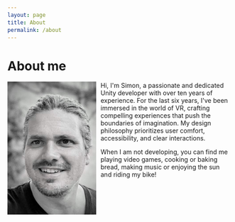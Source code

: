 ```yaml
---
layout: page
title: About
permalink: /about
---
```


# About me

<img src="/assets/img/about/simon.jpg" alt="Simon" style="float: left; margin-right: 10px; max-height: 300px" />

Hi, I'm Simon, a passionate and dedicated Unity developer with over ten years of experience. For the last six years, I've been immersed in the world of VR, crafting compelling experiences that push the boundaries of imagination. My design philosophy prioritizes user comfort, accessibility, and clear interactions.

When I am not developing, you can find me playing video games, cooking or baking bread, making music or enjoying the sun and riding my bike!